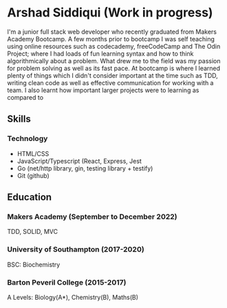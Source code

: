 # Arshad Siddiqui (Work in progress)

I'm a junior full stack web developer who recently graduated from Makers Academy Bootcamp. A few months prior to bootcamp I was self teaching using online resources such as codecademy, freeCodeCamp and The Odin Project; where I had loads of fun learning syntax and how to think algorithmically about a problem. What drew me to the field was my passion for problem solving as well as its fast pace. At bootcamp is where I learned plenty of things which I didn't consider important at the time such as TDD, writing clean code as well as effective communication for working with a team. I also learnt how important larger projects were to learning as compared to 

## Skills

### Technology
- HTML/CSS
- JavaScript/Typescript (React, Express, Jest
- Go (net/http library, gin, testing library + testify)
- Git (github)

## Education

### Makers Academy (September to December 2022)

TDD, SOLID, MVC

### University of Southampton (2017-2020)

BSC: Biochemistry

### Barton Peveril College (2015-2017)

A Levels: Biology(A*), Chemistry(B), Maths(B)
